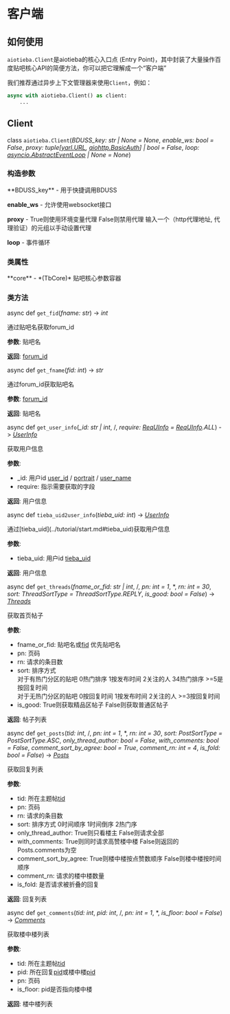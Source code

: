 # 客户端

## 如何使用

`aiotieba.Client`是aiotieba的核心入口点 (Entry Point)，其中封装了大量操作百度贴吧核心API的简便方法，你可以把它理解成一个“客户端”

我们推荐通过异步上下文管理器来使用`Client`，例如：

```python
async with aiotieba.Client() as client:
    ...
```

## Client

class `aiotieba.Client`(*BDUSS_key: str | None = None*, *enable_ws: bool = False*, *proxy: tuple[[yarl.URL](https://yarl.aio-libs.org/en/latest/api.html#yarl.URL), [aiohttp.BasicAuth](https://docs.aiohttp.org/en/stable/client_reference.html#aiohttp.BasicAuth)] | bool = False*, *loop: [asyncio.AbstractEventLoop](https://docs.python.org/zh-cn/3/library/asyncio-eventloop.html#event-loop) | None = None*)

### 构造参数

<div class="docstring" markdown="1">
**BDUSS_key** - 用于快捷调用BDUSS

**enable_ws** - 允许使用websocket接口

**proxy** - True则使用环境变量代理 False则禁用代理 输入一个（http代理地址, 代理验证）的元组以手动设置代理

**loop** - 事件循环
</div>

### 类属性

<div class="docstring" markdown="1">
**core** - *(TbCore)* 贴吧核心参数容器
</div>

### 类方法

async def `get_fid`(*fname: str*) -> *int*

<div class="docstring" markdown="1">
通过贴吧名获取forum_id

**参数**: 贴吧名

**返回**: [forum_id](../tutorial/start.md#forum_id)
</div>


async def `get_fname`(*fid: int*) -> *str*

<div class="docstring" markdown="1">
通过forum_id获取贴吧名

**参数**: [forum_id](../tutorial/start.md#forum_id)

**返回**: 贴吧名
</div>


async def `get_user_info`(*_id: str | int*, /, *require: [ReqUInfo](enum.md#requinfo) = [ReqUInfo](enum.md#requinfo).ALL*) -> *[UserInfo](classdef.md#userinfo)*

<div class="docstring" markdown="1">
获取用户信息

**参数**:

+ _id: 用户id [user_id](../tutorial/start.md#user_id) / [portrait](../tutorial/start.md#portrait) / [user_name](../tutorial/start.md#user_name)
+ require: 指示需要获取的字段

**返回**: 用户信息
</div>

async def `tieba_uid2user_info`(*tieba_uid: int*) -> *[UserInfo](classdef.md#userinfo)*

<div class="docstring" markdown="1">
通过[tieba_uid](../tutorial/start.md#tieba_uid)获取用户信息

**参数**:

+ tieba_uid: 用户id [tieba_uid](../tutorial/start.md#tieba_uid)

**返回**: 用户信息
</div>

async def `get_threads`(*fname_or_fid: str | int*, /, *pn: int = 1*, \*, *rn: int = 30*, *sort: ThreadSortType = ThreadSortType.REPLY*, *is_good: bool = False*) -> *[Threads](classdef.md#threads)*

<div class="docstring" markdown="1">
获取首页帖子

**参数**:

+ fname_or_fid: 贴吧名或[fid](../tutorial/start.md#forum_id) 优先贴吧名
+ pn: 页码
+ rn: 请求的条目数
+ sort: 排序方式<br>
  对于有热门分区的贴吧 0热门排序 1按发布时间 2关注的人 34热门排序 >=5是按回复时间<br>
  对于无热门分区的贴吧 0按回复时间 1按发布时间 2关注的人 >=3按回复时间
+ is_good: True则获取精品区帖子 False则获取普通区帖子

**返回**: 帖子列表
</div>

async def `get_posts`(*tid: int*, /, *pn: int = 1*, \*, *rn: int = 30*, *sort: PostSortType = PostSortType.ASC*, *only_thread_author: bool = False*, *with_comments: bool = False*, *comment_sort_by_agree: bool = True*, *comment_rn: int = 4*, *is_fold: bool = False*) -> *[Posts](classdef.md#posts)*

<div class="docstring" markdown="1">
获取回复列表

**参数**:

+ tid: 所在主题帖[tid](../tutorial/start.md#thread_id)
+ pn: 页码
+ rn: 请求的条目数
+ sort: 排序方式 0时间顺序 1时间倒序 2热门序
+ only_thread_author: True则只看楼主 False则请求全部
+ with_comments: True则同时请求高赞楼中楼 False则返回的Posts.comments为空
+ comment_sort_by_agree: True则楼中楼按点赞数顺序 False则楼中楼按时间顺序
+ comment_rn: 请求的楼中楼数量
+ is_fold: 是否请求被折叠的回复

**返回**: 回复列表
</div>

async def `get_comments`(*tid: int*, *pid: int*, /, *pn: int = 1*, \*, *is_floor: bool = False*) -> *[Comments](classdef.md#comments)*

<div class="docstring" markdown="1">
获取楼中楼列表

**参数**:

+ tid: 所在主题帖[tid](../tutorial/start.md#thread_id)
+ pid: 所在回复[pid](../tutorial/start.md#post_id)或楼中楼[pid](../tutorial/start.md#post_id)
+ pn: 页码
+ is_floor: pid是否指向楼中楼

**返回**: 楼中楼列表
</div>
